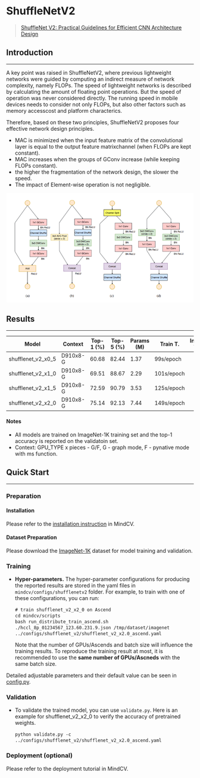 # ShuffleNetV2
> [ShuffleNet V2: Practical Guidelines for Efficient CNN Architecture Design](https://arxiv.org/pdf/1807.11164.pdf)

## Introduction
***

A key point was raised in ShuffleNetV2, where previous lightweight networks were guided by computing an indirect measure of network complexity, namely FLOPs. The speed of lightweight networks is described by calculating the amount of floating point operations. But the speed of operation was never considered directly. The running speed in mobile devices needs to consider not only FLOPs, but also other factors such as memory accesscost and platform characterics.

Therefore, based on these two principles, ShuffleNetV2 proposes four effective network design principles.

- MAC is minimized when the input feature matrix of the convolutional layer is equal to the output feature matrixchannel (when FLOPs are kept constant).
- MAC increases when the groups of GConv increase (while keeping FLOPs constant).
- the higher the fragmentation of the network design, the slower the speed.
- The impact of Element-wise operation is not negligible.

![](./ShuffleNetV2_Block.png)

## Results
***

| Model              | Context  | Top-1 (%) | Top-5 (%) | Params (M) | Train T.   | Infer T. | Download  | Config  | Log     |
| ------------------ | -------- | --------- | --------- | ---------- | ---------- | -------- | --------- | ------- | ------- |
| shufflenet_v2_x0_5 | D910x8-G | 60.68     | 82.44     | 1.37       | 99s/epoch  |          | [model]() | [cfg]() | [log]() |
| shufflenet_v2_x1_0 | D910x8-G | 69.51     | 88.67     | 2.29       | 101s/epoch |          | [model]() | [cfg]() | [log]() |
| shufflenet_v2_x1_5 | D910x8-G | 72.59     | 90.79     | 3.53       | 125s/epoch |          | [model]() | [cfg]() | [log]() |
| shufflenet_v2_x2_0 | D910x8-G | 75.14     | 92.13     | 7.44       | 149s/epoch |          | [model]() | [cfg]() | [log]() |

#### Notes

- All models are trained on ImageNet-1K training set and the top-1 accuracy is reported on the validatoin set.
- Context: GPU_TYPE x pieces - G/F, G - graph mode, F - pynative mode with ms function.  

## Quick Start
***
### Preparation

#### Installation
Please refer to the [installation instruction](https://github.com/mindspore-ecosystem/mindcv#installation) in MindCV.

#### Dataset Preparation
Please download the [ImageNet-1K](https://www.image-net.org/download.php) dataset for model training and validation.

### Training

- **Hyper-parameters.** The hyper-parameter configurations for producing the reported results are stored in the yaml files in `mindcv/configs/shufflenetv2` folder. For example, to train with one of these configurations, you can run:

  ```shell
  # train shufflenet_v2_x2_0 on Ascend
  cd mindcv/scripts
  bash run_distribute_train_ascend.sh ./hccl_8p_01234567_123.60.231.9.json /tmp/dataset/imagenet ../configs/shufflenet_v2/shufflenet_v2_x2.0_ascend.yaml
  ```

  Note that the number of GPUs/Ascends and batch size will influence the training results. To reproduce the training result at most, it is recommended to use the **same number of GPUs/Ascneds** with the same batch size.

Detailed adjustable parameters and their default value can be seen in [config.py](../../config.py).

### Validation

- To validate the trained model, you can use `validate.py`. Here is an example for shufflenet_v2_x2_0 to verify the accuracy of pretrained weights.

  ```shell
  python validate.py -c ../configs/shufflenet_v2/shufflenet_v2_x2.0_ascend.yaml
  ```

### Deployment (optional)

Please refer to the deployment tutorial in MindCV.

